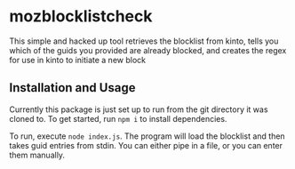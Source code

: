 mozblocklistcheck
=================

This simple and hacked up tool retrieves the blocklist from kinto, tells you which of the guids you provided are already blocked, and creates the regex for use in kinto to initiate a new block

Installation and Usage
----------------------
Currently this package is just set up to run from the git directory it was cloned to. To get started, run `npm i` to install dependencies.

To run, execute `node index.js`. The program will load the blocklist and then takes guid entries from stdin. You can either pipe in a file, or you can enter them manually.
